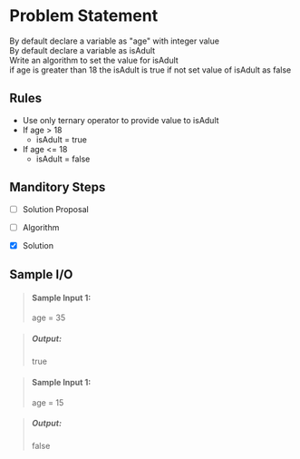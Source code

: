 # Problem Statement

By default declare a variable as "age" with integer value     
By default declare a variable as isAdult     
Write an algorithm to set the value for isAdult      
if age is greater than 18 the isAdult is true if not set value of isAdult as false     

## Rules

* Use only ternary operator to provide value to isAdult
* If age > 18
    * isAdult = true
* If age <= 18
    * isAdult = false

## Manditory Steps

- [ ] Solution Proposal
- [ ] Algorithm
- [x] Solution


## Sample I/O

> #### Sample Input 1:
>age = 35

> ##### Output:
> true

> #### Sample Input 1:
> age = 15

> ##### Output:
> false
